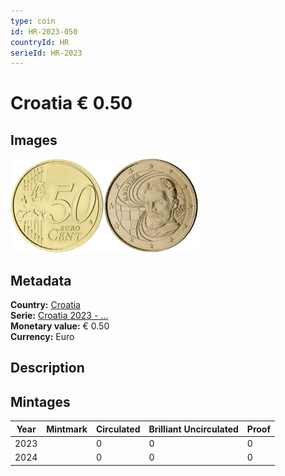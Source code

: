 ```yaml
---
type: coin
id: HR-2023-050
countryId: HR
serieId: HR-2023
---
```


# Croatia € 0.50

## Images

<img src="../../../Images/common-2007-050.webp" height="150" alt="Front image"><img src="Images/croatia-2023-050.webp" height="150" alt="Back image">

## Metadata

**Country:** [Croatia](../index.md)\
**Serie:** [Croatia 2023 - ...](index.md)\
**Monetary value:** € 0.50\
**Currency:** Euro

## Description

## Mintages

| Year | Mintmark | Circulated | Brilliant Uncirculated | Proof |
| ---- | -------- | ---------- | ---------------------- | ----- |
| 2023 |          | 0          | 0                      | 0     |
| 2024 |          | 0          | 0                      | 0     |
